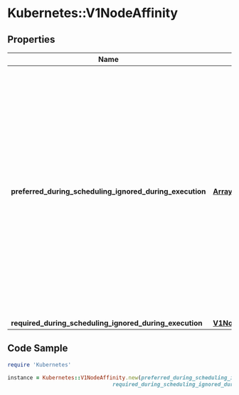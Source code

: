 # Kubernetes::V1NodeAffinity

## Properties

Name | Type | Description | Notes
------------ | ------------- | ------------- | -------------
**preferred_during_scheduling_ignored_during_execution** | [**Array&lt;V1PreferredSchedulingTerm&gt;**](V1PreferredSchedulingTerm.md) | The scheduler will prefer to schedule pods to nodes that satisfy the affinity expressions specified by this field, but it may choose a node that violates one or more of the expressions. The node that is most preferred is the one with the greatest sum of weights, i.e. for each node that meets all of the scheduling requirements (resource request, requiredDuringScheduling affinity expressions, etc.), compute a sum by iterating through the elements of this field and adding \&quot;weight\&quot; to the sum if the node matches the corresponding matchExpressions; the node(s) with the highest sum are the most preferred. | [optional] 
**required_during_scheduling_ignored_during_execution** | [**V1NodeSelector**](V1NodeSelector.md) |  | [optional] 

## Code Sample

```ruby
require 'Kubernetes'

instance = Kubernetes::V1NodeAffinity.new(preferred_during_scheduling_ignored_during_execution: null,
                                 required_during_scheduling_ignored_during_execution: null)
```


